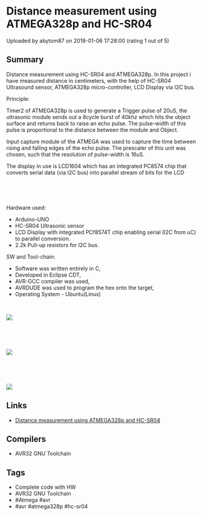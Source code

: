 # Distance measurement using ATMEGA328p and HC-SR04

Uploaded by abytom87 on 2018-01-06 17:28:00 (rating 1 out of 5)

## Summary

Distance measurement using HC-SR04 and ATMEGA328p. In this project i have measured distance in centimeters, with the help of HC-SR04 Ultrasound sensor, ATMEGA328p micro-controller, LCD Display via I2C bus.


Principle:


Timer2 of ATMEGA328p is used to generate a Trigger pulse of 20uS, the ultrasonic module sends out a 8cycle burst of 40khz which hits the object surface and returns back to raise an echo pulse. The pulse-width of this pulse is proportional to the distance between the module and Object.


Input capture module of the ATMEGA was used to capture the time between rising and falling edges of the echo pulse. The prescaler of this unit was chosen, such that the resolution of pulse-width is 16uS.


The display in use is LCD1604 which has an integrated PC8574 chip that converts serial data (via I2C bus) into parallel stream of bits for the LCD


 


 


Hardware used:


* Arduino-UNO
* HC-SR04 Ultrasonic sensor
* LCD Display with integrated PCf8574T chip enabling serial (I2C from uC) to parallel conversion.
* 2.2k Pull-up resistors for I2C bus.

SW and Tool-chain:


* Software was written entirely in C,
* Developed in Eclipse CDT,
* AVR-GCC compiler was used,
* AVRDUDE was used to program the hex onto the target,
* Operating System - Ubuntu(Linux)

 


![](https://community.atmel.com/sites/default/files/1_68.jpg)


 


 


![](https://community.atmel.com/sites/default/files/2_42.jpg)


 


 


![](https://community.atmel.com/sites/default/files/3_23.jpg)

## Links

- [Distance measurement using ATMEGA328p and HC-SR04](https://github.com/abtom87/Distance-measurement-)

## Compilers

- AVR32 GNU Toolchain

## Tags

- Complete code with HW
- AVR32 GNU Toolchain
- #Atmega #avr
- #avr #atmega328p #hc-sr04
